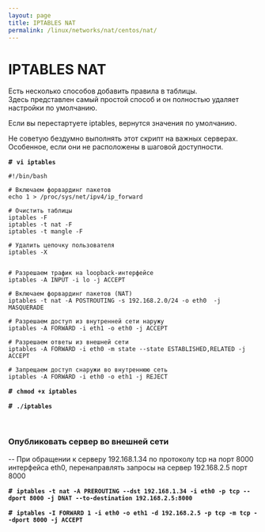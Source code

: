 ```yaml
---
layout: page
title: IPTABLES NAT
permalink: /linux/networks/nat/centos/nat/
---
```


# IPTABLES NAT


Есть несколько способов добавить правила в таблицы.<br/>
Здесь представлен самый простой способ и он полностью удаляет настройки по умолчанию.

Если вы перестартуете iptables, вернутся значения по умолчанию.


Не советую бездумно выполнять этот скрипт на важных серверах. Особенное, если они не расположены в шаговой доступности.


<!--
<pre>

# cp /etc/sysconfig/iptables /etc/sysconfig/iptables.bkp

</pre>

-->

<!--

# $EXT_IP - внешний, реальный IP-адрес шлюза
# $INT_IP - внутренний IP-адрес шлюза, в локальной сети
# $LAN_IP - внутренний IP-адрес сервера, предоставляющего службы внешнему миру
# $SRV_PORT - порт службы. Для веб-сервера равен 80, для SMTP - 25 и т.д.
# EXT_IF=eth0 - внешний интерфейс шлюза. Именно ему присвоен сетевой адрес $EXT_IP
# INT_IF=eth1 - внутренний интерфейс шлюза, с адресом $INT_IP

-->


<pre class="blue_border">
<strong class="userinput"># <code>vi iptables</code></strong>
</pre>

<pre class="white_border">
<code>#!/bin/bash

# Включаем форвардинг пакетов
echo 1 > /proc/sys/net/ipv4/ip_forward

# Очистить таблицы
iptables -F
iptables -t nat -F
iptables -t mangle -F

# Удалить цепочку пользователя
iptables -X


# Разрешаем трафик на loopback-интерфейсе
iptables -A INPUT -i lo -j ACCEPT

# Включаем форвардинг пакетов (NAT)
iptables -t nat -A POSTROUTING -s 192.168.2.0/24 -o eth0  -j MASQUERADE

# Разрешаем доступ из внутренней сети наружу
iptables -A FORWARD -i eth1 -o eth0 -j ACCEPT

# Разрешаем ответы из внешней сети
iptables -A FORWARD -i eth0 -m state --state ESTABLISHED,RELATED -j ACCEPT

# Запрещаем доступ снаружи во внутреннюю сеть
iptables -A FORWARD -i eth0 -o eth1 -j REJECT</code>
</pre>


<pre class="blue_border">
<strong class="userinput"># <code>chmod +x iptables</code></strong>
</pre>


<pre class="blue_border">
<strong class="userinput"># <code>./iptables</code></strong>
</pre>

<br/>

### Опубликовать сервер во внешней сети


-- При обращении к серверу 192.168.1.34 по протоколу tcp на порт 8000 интерфейса eth0, перенаправлять запросы на сервер 192.168.2.5 порт 8000

<pre class="blue_border">
<strong class="userinput"># <code>iptables -t nat -A PREROUTING --dst 192.168.1.34 -i eth0 -p tcp --dport 8000 -j DNAT --to-destination 192.168.2.5:8000</code></strong>
</pre>

<pre class="blue_border">
<strong class="userinput"># <code>iptables -I FORWARD 1 -i eth0 -o eth1 -d 192.168.2.5 -p tcp -m tcp --dport 8000 -j ACCEPT</code></strong>
</pre>



<!--

<pre>

<br/><br/>

// Полезные команды

# service iptables reload
# service iptables save

# iptables-save > rules.txt
# iptables-restore < rules.txt


<br/><br/>
Почитать:<br/>
http://www.it-simple.ru/?p=2250
<br/><br/>
iptables: Проброс RDP наружу или форвард портов между локальными сетями<br/>
http://mnorin.com/iptables-probros-rdp-naruzhu-ili-forvard-portov-m.html<br/>
http://redhat-club.org/2011/%D0%BD%D0%B0%D1%81%D1%82%D1%80%D0%BE%D0%B9%D0%BA%D0%B0-nat-%D0%B2-rhel-centos-fedora<br/>
http://habrahabr.ru/post/205460/

<!--


 Дебаг правил iptables в CentOS 6.2


Дебажить правила для iptables удобно с помощью логирования, при котором логи файрволла пишутся в отдельный файл. Для этого надо в iptables добавить директивы логирования пакетов и  настроить систему логирования CentOS на запись этих сообщений в отдельный файл.

1. Добавляем директивы логирования пакетов в iptables
Допустим базовый конфигурационный файл /etc/sysconfig/iptables выглядит так

# Firewall configuration written by system-config-firewall
# Manual customization of this file is not recommended.
*filter
:INPUT ACCEPT [0:0]
:FORWARD ACCEPT [0:0]
:OUTPUT ACCEPT [0:0]
-A INPUT -m state --state ESTABLISHED,RELATED -j ACCEPT
-A INPUT -p icmp -j ACCEPT
-A INPUT -i lo -j ACCEPT
-A INPUT -m state --state NEW -m tcp -p tcp --dport 22 -j ACCEPT
-A INPUT -j REJECT --reject-with icmp-host-prohibited
-A FORWARD -j REJECT --reject-with icmp-host-prohibited.

Последними двумя строками отклоняются все INPUT и FORWARD пакеты, которые не подошли правилам выше.
ПЕРЕД этими строчками добавляем следующие директивы

#************* for debug
-A INPUT -j LOG --log-level DEBUG --log-prefix "[FW INPUT]:"
-A FORWARD -j LOG --log-level DEBUG --log-prefix "[FW FORWARD]:"

То есть мы указали в iptables, что все пакеты, не прошедшие по правилам выше директив логирования должны логироваться.

2. Перезапускаем iptables
# service iptables restart

3. Настраиваем rsyslog для записи логов iptables в отдельный файл
Для того, чтобы записать именно сообщения iptables, отфильтруем их на основании уровня логирования DEBUG.
Редактируем vi /etc/rsyslog.conf
# vi /etc/rsyslog.conf
Добавляем в секцию #### RULES ####
kern.debug /var/log/iptables.log
Что означает писать все сообщения ядра уровня логирования DEBUG в файл /var/log/iptables.log

4. Перезапускаем rsyslog
# service rsyslog restart

Теперь все, что не подошло имеющимся правилам и будет отброшено, будет записываться в файл /var/log/iptables.log. По этим данным легко понять какие пакеты мы упустили при написании правил.

http://www.olegsmith.com/2011/12/iptables-centos-62.html

</pre>

-->
